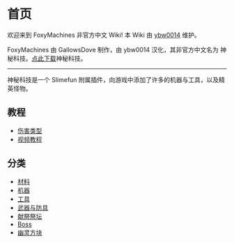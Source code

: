 # 首页

欢迎来到 FoxyMachines 非官方中文 Wiki! 本 Wiki 由 [ybw0014](https://github.com/ybw0014) 维护。

FoxyMachines 由 GallowsDove 制作，由 ybw0014 汉化，其非官方中文名为 神秘科技。[点此下载](https://builds.guizhanss.net/ybw0014/FoxyMachines-CN/master)神秘科技。

---

神秘科技是一个 Slimefun 附属插件，向游戏中添加了许多的机器与工具，以及精英怪物。

## 教程

- [伤害类型](./Damage)
- [视频教程](./Tutorials)

## 分类

- [材料](./Materials)
- [机器](./Machines)
- [工具](./Tools)
- [武器与防具](./Weapons-and-Armors)
- [献祭祭坛](./Sacrificial-Altars)
- [Boss](./Boss)
- [幽灵方块](./Ghost-Blocks)
